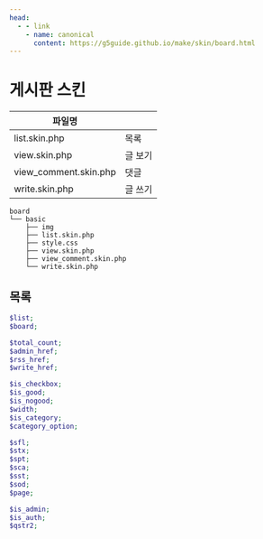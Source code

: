 ```yaml
---
head:
  - - link
    - name: canonical
      content: https://g5guide.github.io/make/skin/board.html
---
```

# 게시판 스킨


|파일명||
|---|---|
|list.skin.php|목록|
|view.skin.php|글 보기|
|view_comment.skin.php|댓글|
|write.skin.php|글 쓰기|


```
board
└── basic
    ├── img
    ├── list.skin.php
    ├── style.css
    ├── view.skin.php
    ├── view_comment.skin.php
    └── write.skin.php
```

## 목록

```php
$list;
$board;

$total_count;
$admin_href;
$rss_href;
$write_href;

$is_checkbox;
$is_good;
$is_nogood;
$width;
$is_category;
$category_option;

$sfl;
$stx;
$spt;
$sca;
$sst;
$sod;
$page;

$is_admin;
$is_auth;
$qstr2;
```
